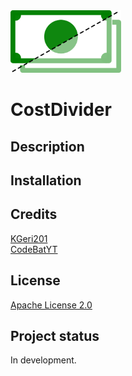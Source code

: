 <img src="CostDivider.svg" alt="Logo" height="100"/>

# CostDivider

## Description

## Installation

## Credits
[KGeri201](https://github.com/KGeri201)  
[CodeBatYT](https://github.com/CodeBatYT)

## License
[Apache License 2.0](LICENSE)

## Project status
In development.
